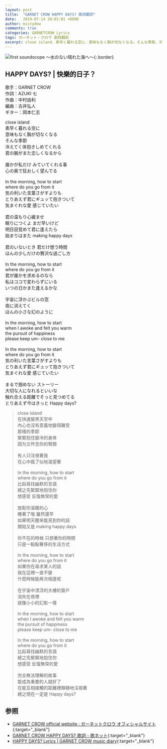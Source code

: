 ```yaml
---
layout: post
title:  "GARNET CROW HAPPY DAYS? 歌詞翻訳"
date:   2019-07-14 20:01:01 +0800
author: mistydew
comments: true
categories: GARNETCROW Lyrics
tags: ガーネット・クロウ 歌詞翻訳
excerpt: close island、素早く暮れる空に、意味もなく胸が切なくなる。そんな季節、冷えてく体抱きしめてくれる、君の腕がまた恋しくなるから。
---
```

![first soundscope 〜水のない晴れた海へ〜](https://raw.githubusercontent.com/mistydew/gc2/master/cover/album/AL01_first%20soundscope%20〜水のない晴れた海へ〜.jpg){:.border}

## HAPPY DAYS? | 快樂的日子？

歌手：GARNET CROW<br>
作詞：AZUKI 七<br>
作曲：中村由利<br>
編曲：古井弘人<br>
ギター：岡本仁志

<div class="lyric-original">
<p>
close island<br>
素早く暮れる空に<br>
意味もなく胸が切なくなる<br>
そんな季節<br>
冷えてく体抱きしめてくれる<br>
君の腕がまた恋しくなるから<br>
<br>
誰かが私だけ みていてくれる事<br>
心の奥で狂おしく望んでる<br>
<br>
In the morning, how to start<br>
where do you go from it<br>
気の利いた言葉さがすよりも<br>
とりあえず君にギュッて抱きついて<br>
気まぐれな愛 感じていたい<br>
<br>
君の温もり心緩ませ<br>
眠りにつくよ まだ早いけど<br>
明日目覚めて君に逢えたら<br>
始まりはまた making happy days<br>
<br>
君のいないとき 君だけ想う時間<br>
ほんの少しだけの贅沢な過ごし方<br>
<br>
In the morning, how to start<br>
where do you go from it<br>
君が誰かを求めるのなら<br>
私はココで変わらずにいる<br>
いつの日かまた逢えるかな<br>
<br>
宇宙に浮かぶビルの窓<br>
夜に消えてく<br>
ほんの小さな幻のように<br>
<br>
In the morning, how to start<br>
when I awoke and felt you warm<br>
the pursuit of happiness<br>
please keep um- close to me<br>
<br>
In the morning, how to start<br>
where do you go from it<br>
気の利いた言葉さがすよりも<br>
とりあえず君にギュッて抱きついて<br>
気まぐれな愛 感じていたい<br>
<br>
まるで掴めない ストーリー<br>
大切な人になれるといいな<br>
触れ合える距離でそっと見つめてる<br>
とりあえず今はきっと Happy days?
</p>
</div>

<div class="lyric-translation">
<blockquote>
close island<br>
在快速變黑天空中<br>
內心也沒有意義地變得難受<br>
那樣的季節<br>
緊緊抱住變冷的身体<br>
因为又怀念你的臂膀<br>
<br>
有人只注視著我<br>
在心中瘋了似地渴望著<br>
<br>
In the morning, how to start<br>
where do you go from it<br>
比起尋找幽默的言語<br>
總之先緊緊地抱住你<br>
想感受 反復無常的愛<br>
<br>
放鬆你溫暖的心<br>
睡著了哦 雖然還早<br>
如果明天醒來能見到你的話<br>
開始又是 making happy days<br>
<br>
你不在的時候 只想著你的時間<br>
只是一點點奢侈的生活方式<br>
<br>
In the morning, how to start<br>
where do you go from it<br>
如果你在尋求某人的話<br>
我在這裡一直不變<br>
什麼時候能再次相逢呢<br>
<br>
在宇宙中漂浮的大樓的窗戶<br>
消失在夜裡<br>
就像小小的幻影一樣<br>
<br>
In the morning, how to start<br>
when I awoke and felt you warm<br>
the pursuit of happiness<br>
please keep um- close to me<br>
<br>
In the morning, how to start<br>
where do you go from it<br>
比起尋找幽默的言語<br>
總之先緊緊地抱住你<br>
想感受 反復無常的愛<br>
<br>
完全無法理解的故事<br>
能成為重要的人就好了<br>
在能互相接觸的距離裡靜靜地注視著<br>
總之現在一定是 Happy days?
</blockquote>
</div>

## 参照

* [GARNET CROW official website : ガーネットクロウ オフィシャルサイト](http://www.garnetcrow.com){:target="_blank"}
* [GARNET CROW HAPPY DAYS? 歌詞 - 歌ネット](https://www.uta-net.com/song/20139){:target="_blank"}
* [HAPPY DAYS? Lyrics \| GARNET CROW music diary](https://mistydew.github.io/gc/lyrics/original/HAPPY%20DAYS%3F.html){:target="_blank"}
